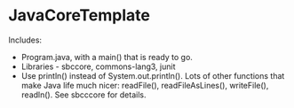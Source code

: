 # JavaCoreTemplate
Includes:
* Program.java, with a main() that is ready to go.
* Libraries - sbccore, commons-lang3, junit
* Use println() instead of System.out.println().  Lots of other functions that make Java life much nicer:  readFile(), readFileAsLines(), writeFile(), readln().  See sbcccore for details.